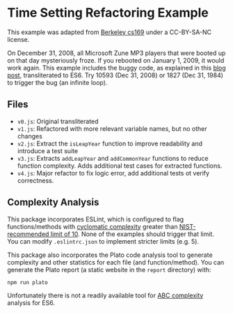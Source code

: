 # Time Setting Refactoring Example

This example was adapted from [Berkeley cs169](https://github.com/saasbook/flipped-demos/tree/master/ch09-legacy/refactoring_timesetter) under a CC-BY-SA-NC license.

On December 31, 2008, all Microsoft Zune MP3 players that were booted up on that day mysteriously froze. If you rebooted on January 1, 2009, it would work again. This example includes the buggy code, as explained in this [blog post](http://www.zuneboards.com/forums/showthread.php?t=38143), transliterated to ES6. Try 10593 (Dec 31, 2008) or 1827 (Dec 31, 1984) to trigger the bug (an infinite loop).

## Files

* `v0.js`: Original transliterated
* `v1.js`: Refactored with more relevant variable names, but no other changes
* `v2.js`: Extract the `isLeapYear` function to improve readability and introduce a test suite
* `v3.js`: Extracts `addLeapYear` and `addCommonYear` functions to reduce function complexity. Adds additional test cases for extracted functions.
* `v4.js`: Major refactor to fix logic error, add additional tests ot verify correctness.

## Complexity Analysis

This package incorporates ESLint, which is configured to flag functions/methods with [cyclomatic complexity](https://en.wikipedia.org/wiki/Cyclomatic_complexity) greater than [NIST-recommended limit of 10](https://github.com/JetBrains/resharper-cyclomatic-complexity/blob/master/docs/ThresholdGuidance.md). None of the examples should trigger that limit. You can modify `.eslintrc.json` to implement stricter limits (e.g. 5).

This package also incorporates the Plato code analysis tool to generate complexity and other statistics for each file (and function/method). You can generate the Plato report (a static website in the `report` directory) with:

```
npm run plato
```

Unfortunately there is not a readily available tool for [ABC complexity](https://en.wikipedia.org/wiki/ABC_Software_Metric) analysis for ES6.
